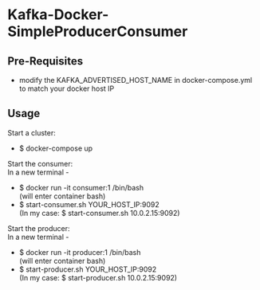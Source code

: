 # Kafka-Docker-SimpleProducerConsumer

## Pre-Requisites
* modify the KAFKA_ADVERTISED_HOST_NAME in docker-compose.yml to match your docker host IP

## Usage
Start a cluster:
* $ docker-compose up

Start the consumer: <br />
In a new terminal - 
* $ docker run -it consumer:1 /bin/bash <br />
(will enter container bash)
* $ start-consumer.sh YOUR_HOST_IP:9092 <br />
(In my case: $ start-consumer.sh 10.0.2.15:9092)

Start the producer: <br />
In a new terminal -
* $ docker run -it producer:1 /bin/bash <br />
(will enter container bash)
* $ start-producer.sh YOUR_HOST_IP:9092 <br />
(In my case: $ start-producer.sh 10.0.2.15:9092)
